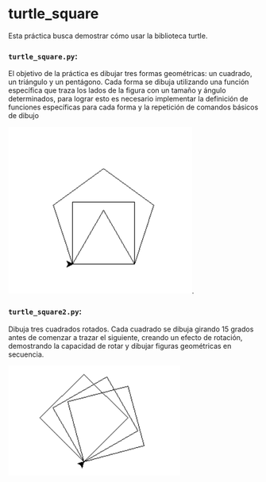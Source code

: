 # turtle_square
Esta práctica busca demostrar cómo usar la biblioteca turtle.

### **`turtle_square.py`**:
El objetivo de la práctica es dibujar tres formas geométricas: un cuadrado, un triángulo y un pentágono. Cada forma se dibuja utilizando una función específica que traza los lados de la figura con un tamaño y ángulo determinados, para lograr esto es necesario implementar la definición de funciones específicas para cada forma y la repetición de comandos básicos de dibujo

![Imagen turtle](turtlesquare_img1.png).

### **`turtle_square2.py`**:
Dibuja tres cuadrados rotados. Cada cuadrado se dibuja girando 15 grados antes de comenzar a trazar el siguiente, creando un efecto de rotación, demostrando la capacidad de rotar y dibujar figuras geométricas en secuencia.

![Imagen turtle](turtlesquare_img2.png)
